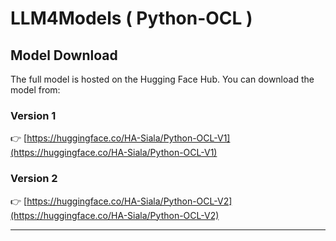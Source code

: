 # LLM4Models ( Python-OCL )

## Model Download

The full model is hosted on the Hugging Face Hub. You can download the model from:

### Version 1

👉 [https://huggingface.co/HA-Siala/Python-OCL-V1](https://huggingface.co/HA-Siala/Python-OCL-V1)


### Version 2

👉 [https://huggingface.co/HA-Siala/Python-OCL-V2](https://huggingface.co/HA-Siala/Python-OCL-V2)

---

